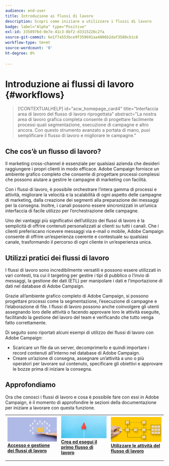 ```yaml
---
audience: end-user
title: Introduzione ai flussi di lavoro
description: Scopri come iniziare a utilizzare i flussi di lavoro
badge: label="Alpha" type="Positive"
exl-id: 3358976d-0e7e-41c3-8bf2-d3315226c2fa
source-git-commit: 6e1f7a553bce9f359691aa4086b2daf3580cb1c6
workflow-type: tm+mt
source-wordcount: '0'
ht-degree: 0%

---
```


# Introduzione ai flussi di lavoro {#workflows}

>[!CONTEXTUALHELP]
>id="acw_homepage_card4"
>title="Interfaccia area di lavoro del flusso di lavoro riprogettata"
>abstract="La nostra area di lavoro grafica completa consente di progettare facilmente processi quali segmentazione, esecuzione di campagne e altro ancora. Con questo strumento avanzato a portata di mano, puoi semplificare il flusso di lavoro e migliorare le campagne."


## Che cos’è un flusso di lavoro?

Il marketing cross-channel è essenziale per qualsiasi azienda che desideri raggiungere i propri clienti in modo efficace. Adobe Campaign fornisce un ambiente grafico completo che consente di progettare processi complessi che possono aiutare a gestire le campagne di marketing con facilità.

Con i flussi di lavoro, è possibile orchestrare l’intera gamma di processi e attività, migliorare la velocità e la scalabilità di ogni aspetto delle campagne di marketing, dalla creazione dei segmenti alla preparazione dei messaggi per la consegna. Inoltre, i canali possono essere sincronizzati in un’unica interfaccia di facile utilizzo per l’orchestrazione delle campagne.

Uno dei vantaggi più significativi dell’utilizzo dei flussi di lavoro è la semplicità di offrire contenuti personalizzati ai clienti su tutti i canali. Che i clienti preferiscano ricevere messaggi via e-mail o mobile, Adobe Campaign consente di offrire un’esperienza coerente e contestuale su qualsiasi canale, trasformando il percorso di ogni cliente in un’esperienza unica.

## Utilizzi pratici dei flussi di lavoro

I flussi di lavoro sono incredibilmente versatili e possono essere utilizzati in vari contesti, tra cui il targeting per gestire i tipi di pubblico o l’invio di messaggi, la gestione dei dati (ETL) per manipolare i dati e l’importazione di dati nel database di Adobe Campaign.

Grazie all’ambiente grafico completo di Adobe Campaign, si possono progettare processi come la segmentazione, l’esecuzione di campagne e l’elaborazione di file. I flussi di lavoro possono anche coinvolgere gli utenti assegnando loro delle attività o facendo approvare loro le attività eseguite, facilitando la gestione del lavoro del team e verificando che tutto venga fatto correttamente.

Di seguito sono riportati alcuni esempi di utilizzo dei flussi di lavoro con Adobe Campaign:

* Scaricare un file da un server, decomprimerlo e quindi importare i record contenuti all’interno nel database di Adobe Campaign.
* Creare un’azione di consegna, assegnare un’attività a uno o più operatori per lavorare sul contenuto, specificare gli obiettivi e approvare le bozze prima di iniziare la consegna.

## Approfondiamo

Ora che conosci i flussi di lavoro e cosa è possibile fare con essi in Adobe Campaign, è il momento di approfondire le sezioni della documentazione per iniziare a lavorare con questa funzione.

<table style="table-layout:fixed"><tr style="border: 0;">
<td>
<a href="access-monitor.md">
<img alt="Accedere e gestire i flussi di lavoro" src="assets/do-not-localize/workflow-access.jpeg">
</a>
<div>
<a href="access-monitor.md"><strong>Accesso e gestione dei flussi di lavoro</strong></a>
</div>
<p>
</td>
<td>
<a href="create-workflow.md">
<img alt="Lead" src="assets/do-not-localize/workflow-create.jpeg">
</a>
<div><a href="create-workflow.md"><strong>Crea ed esegui il primo flusso di lavoro</strong>
</div>
<p>
</td>
<td>
<a href="activities/about-activities.md">
<img alt="Infrequente" src="assets/do-not-localize/workflow-activities.jpeg">
</a>
<div>
<a href="activities/about-activities.md"><strong>Utilizzare le attività del flusso di lavoro</strong></a>
</div>
<p></td>
</tr></table>
